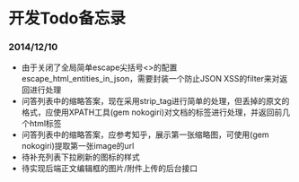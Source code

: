 开发Todo备忘录
======
### 2014/12/10
* 由于关闭了全局简单escape尖括号<>的配置escape_html_entities_in_json，需要封装一个防止JSON XSS的filter来对返回进行处理
* 问答列表中的缩略答案，现在采用strip_tag进行简单的处理，但丢掉的原文的格式，应使用XPATH工具(gem nokogiri)对文档的标签进行处理，并返回前几个html标签
* 问答列表中的缩略答案，应参考知乎，展示第一张缩略图，可使用(gem nokogiri)提取第一张image的url
* 待补充列表下拉刷新的图标的样式
* 待实现后端正文编辑框的图片/附件上传的后台接口
